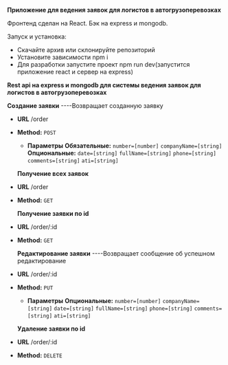 **Приложение для ведения заявок для логистов в автогрузоперевозках**

Фронтенд сделан на React. Бэк на express и mongodb.

Запуск и установка:

- Скачайте архив или склонируйте репозиторий
- Установите зависимости npm i
- Для разработки запустите проект npm run dev(запустится приложение react и сервер на express)

**Rest api на express и mongodb для системы ведения заявок для логистов в автогрузоперевозках**

**Создание заявки**
----Возвращает созданную заявку

- **URL**
  /order
- **Method:**
  `POST`

  - **Параметры**
    **Обязательные:**
    `number=[number]`
    `companyName=[string]`
    **Опциональные:**
    `date=[string]`
    `fullName=[string]`
    `phone=[string]`
    `comments=[string]`
    `ati=[string]`

  **Получение всех заявок**

- **URL**
  /order
- **Method:**
  `GET`

  **Получение заявки по id**

- **URL**
  /order/:id
- **Method:**
  `GET`

  **Редактирование заявки**
  ----Возвращает сообщение об успешном редактирование

- **URL**
  /order/:id
- **Method:**
  `PUT`

  - **Параметры**
    **Опциональные:**
    `number=[number]`
    `companyName=[string]`
    `date=[string]`
    `fullName=[string]`
    `phone=[string]`
    `comments=[string]`
    `ati=[string]`

  **Удаление заявки по id**

- **URL**
  /order/:id
- **Method:**
  `DELETE`
